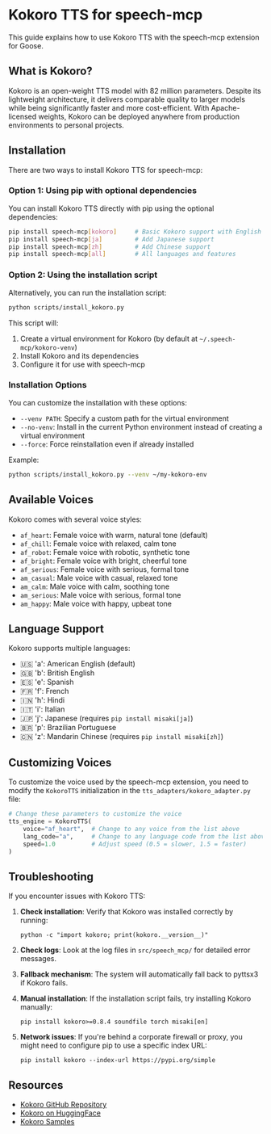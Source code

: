 # Kokoro TTS for speech-mcp

This guide explains how to use Kokoro TTS with the speech-mcp extension for Goose.

## What is Kokoro?

Kokoro is an open-weight TTS model with 82 million parameters. Despite its lightweight architecture, it delivers comparable quality to larger models while being significantly faster and more cost-efficient. With Apache-licensed weights, Kokoro can be deployed anywhere from production environments to personal projects.

## Installation

There are two ways to install Kokoro TTS for speech-mcp:

### Option 1: Using pip with optional dependencies

You can install Kokoro TTS directly with pip using the optional dependencies:

```bash
pip install speech-mcp[kokoro]     # Basic Kokoro support with English
pip install speech-mcp[ja]         # Add Japanese support
pip install speech-mcp[zh]         # Add Chinese support
pip install speech-mcp[all]        # All languages and features
```

### Option 2: Using the installation script

Alternatively, you can run the installation script:

```bash
python scripts/install_kokoro.py
```

This script will:
1. Create a virtual environment for Kokoro (by default at `~/.speech-mcp/kokoro-venv`)
2. Install Kokoro and its dependencies
3. Configure it for use with speech-mcp

### Installation Options

You can customize the installation with these options:

- `--venv PATH`: Specify a custom path for the virtual environment
- `--no-venv`: Install in the current Python environment instead of creating a virtual environment
- `--force`: Force reinstallation even if already installed

Example:
```bash
python scripts/install_kokoro.py --venv ~/my-kokoro-env
```

## Available Voices

Kokoro comes with several voice styles:

- `af_heart`: Female voice with warm, natural tone (default)
- `af_chill`: Female voice with relaxed, calm tone
- `af_robot`: Female voice with robotic, synthetic tone
- `af_bright`: Female voice with bright, cheerful tone
- `af_serious`: Female voice with serious, formal tone
- `am_casual`: Male voice with casual, relaxed tone
- `am_calm`: Male voice with calm, soothing tone
- `am_serious`: Male voice with serious, formal tone
- `am_happy`: Male voice with happy, upbeat tone

## Language Support

Kokoro supports multiple languages:

- 🇺🇸 'a': American English (default)
- 🇬🇧 'b': British English
- 🇪🇸 'e': Spanish
- 🇫🇷 'f': French
- 🇮🇳 'h': Hindi
- 🇮🇹 'i': Italian
- 🇯🇵 'j': Japanese (requires `pip install misaki[ja]`)
- 🇧🇷 'p': Brazilian Portuguese
- 🇨🇳 'z': Mandarin Chinese (requires `pip install misaki[zh]`)

## Customizing Voices

To customize the voice used by the speech-mcp extension, you need to modify the `KokoroTTS` initialization in the `tts_adapters/kokoro_adapter.py` file:

```python
# Change these parameters to customize the voice
tts_engine = KokoroTTS(
    voice="af_heart",  # Change to any voice from the list above
    lang_code="a",     # Change to any language code from the list above
    speed=1.0          # Adjust speed (0.5 = slower, 1.5 = faster)
)
```

## Troubleshooting

If you encounter issues with Kokoro TTS:

1. **Check installation**: Verify that Kokoro was installed correctly by running:
   ```
   python -c "import kokoro; print(kokoro.__version__)"
   ```

2. **Check logs**: Look at the log files in `src/speech_mcp/` for detailed error messages.

3. **Fallback mechanism**: The system will automatically fall back to pyttsx3 if Kokoro fails.

4. **Manual installation**: If the installation script fails, try installing Kokoro manually:
   ```
   pip install kokoro>=0.8.4 soundfile torch misaki[en]
   ```

5. **Network issues**: If you're behind a corporate firewall or proxy, you might need to configure pip to use a specific index URL:
   ```
   pip install kokoro --index-url https://pypi.org/simple
   ```

## Resources

- [Kokoro GitHub Repository](https://github.com/hexgrad/kokoro)
- [Kokoro on HuggingFace](https://huggingface.co/hexgrad/Kokoro-82M)
- [Kokoro Samples](https://huggingface.co/hexgrad/Kokoro-82M/blob/main/SAMPLES.md)